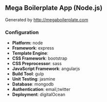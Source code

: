 ## Mega Boilerplate App (Node.js)

Generated by http://megaboilerplate.com

### Configuration
- **Platform:** node
- **Framework**: express
- **Template Engine**:
- **CSS Framework**: bootstrap
- **CSS Preprocessor**: sass
- **JavaScript Framework**: angularjs
- **Build Tool**: gulp
- **Unit Testing**: jasmine
- **Database**: mongodb
- **Authentication**: email,twitter
- **Deployment**: digitalOcean
